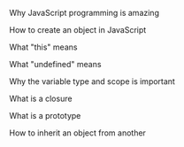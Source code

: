Why JavaScript programming is amazing

How to create an object in JavaScript

What "this" means

What "undefined" means

Why the variable type and scope is important

What is a closure

What is a prototype

How to inherit an object from another
